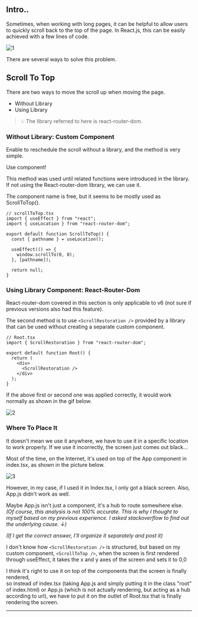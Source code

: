 ## Intro..
Sometimes, when working with long pages, it can be helpful to allow users to quickly scroll back to the top of the page. In React.js, this can be easily achieved with a few lines of code.

![1](https://github.com/jinscodes/Blog_nextJS/assets/87598134/ea680a81-b1fb-4310-ad03-eb6877a22be9)

There are several ways to solve this problem.

## Scroll To Top
There are two ways to move the scroll up when moving the page.

- Without Library
- Using Library

> 💡 The library referred to here is react-router-dom.   

> [](https://reactrouter.com/en/main)

### Without Library: Custom Component
Enable to reschedule the scroll without a library, and the method is very simple.

Use component!

This method was used until related functions were introduced in the library. If not using the React-router-dom library, we can use it.

The component name is free, but it seems to be mostly used as ScrollToTop().

```tsx
// scrollToTop.tsx
import { useEffect } from "react";
import { useLocation } from "react-router-dom";

export default function ScrollToTop() {
  const { pathname } = useLocation();

  useEffect(() => {
    window.scrollTo(0, 0);
  }, [pathname]);

  return null;
}
```

### Using Library Component: React-Router-Dom
React-router-dom covered in this section is only applicable to v6 (not sure if previous versions also had this feature).

The second method is to use `<ScrollRestoration />` provided by a library that can be used without creating a separate custom component.

```tsx
// Root.tsx
import { ScrollRestoration } from "react-router-dom";

export default function Root() {
  return (
    <div>
      <ScrollRestoration /> 
    </div>
  );
}
```

If the above first or second one was applied correctly, it would work normally as shown in the gif below.

![2](https://github.com/jinscodes/Blog_nextJS/assets/87598134/7ae6f838-ba0b-4894-a83a-b6583995c87a)

### Where To Place It
It doesn't mean we use it anywhere, we have to use it in a specific location to work properly. If we use it incorrectly, the screen just comes out black...

Most of the time, on the Internet, it's used on top of the App component in index.tsx, as shown in the picture below. 

![3](https://github.com/jinscodes/Blog_nextJS/assets/87598134/1c9610e2-923b-4e41-af9e-0e74d0b0fd76)

However, in my case, if I used it in Index.tsx, I only got a black screen. Also, App.js didn't work as well.

Maybe App.js isn't just a component, it's a hub to route somewhere else.   
*(Of course, this analysis is not 100% accurate. This is why I thought to myself based on my previous experience. I asked stackoverflow to find out the underlying cause. ↓)*

[](https://stackoverflow.com/questions/78144708/im-using-react-router-dom-v6-to-adjust-the-scroll-position-after-page-is-moved)

*(If I get the correct answer, I'll organize it separately and post it)*

I don't know how `<ScrollRestoration />` is structured, but based on my custom component, `<ScrollToTop />`, when the screen is first rendered through useEffect, it takes the x and y axes of the screen and sets it to 0,0

I think it's right to use it on top of the components that the screen is finally rendered,   
so instead of index.tsx (taking App.js and simply putting it in the class "root" of index.html) or App.js (which is not actually rendering, but acting as a hub according to url), we have to put it on the outlet of Root.tsx that is finally rendering the screen.


---
[](https://medium.com/@glasshost/scroll-to-the-top-of-the-page-in-react-js-85a891158736)

[](https://stackoverflow.com/questions/78144708/im-using-react-router-dom-v6-to-adjust-the-scroll-position-after-page-is-moved)

[](https://reactrouter.com/en/main/components/scroll-restoration)